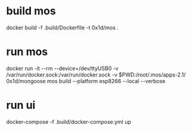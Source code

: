 # build mos
docker build -f .build/Dockerfile -t 0x1d/mos .

# run mos
docker run -it --rm --device=/dev/ttyUSB0 -v /var/run/docker.sock:/var/run/docker.sock -v $PWD:/root/.mos/apps-2.1/ 0x1d/mongoose mos build --platform esp8266 --local --verbose

# run ui
docker-compose -f .build/docker-compose.yml up

